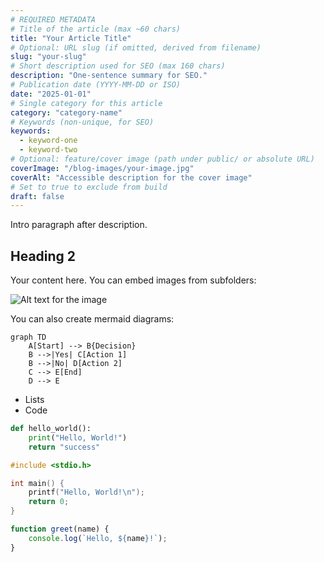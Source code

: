 ```yaml
---
# REQUIRED METADATA
# Title of the article (max ~60 chars)
title: "Your Article Title"
# Optional: URL slug (if omitted, derived from filename)
slug: "your-slug"
# Short description used for SEO (max 160 chars)
description: "One-sentence summary for SEO."
# Publication date (YYYY-MM-DD or ISO)
date: "2025-01-01"
# Single category for this article
category: "category-name"
# Keywords (non-unique, for SEO)
keywords:
  - keyword-one
  - keyword-two
# Optional: feature/cover image (path under public/ or absolute URL)
coverImage: "/blog-images/your-image.jpg"
coverAlt: "Accessible description for the cover image"
# Set to true to exclude from build
draft: false
---
```


Intro paragraph after description.

## Heading 2

Your content here. You can embed images from subfolders:

![Alt text for the image](/blog-images/your-article-title/diagram1.png)

You can also create mermaid diagrams:

```mermaid
graph TD
    A[Start] --> B{Decision}
    B -->|Yes| C[Action 1]
    B -->|No| D[Action 2]
    C --> E[End]
    D --> E
```

- Lists
- Code

```python
def hello_world():
    print("Hello, World!")
    return "success"
```

```c
#include <stdio.h>

int main() {
    printf("Hello, World!\n");
    return 0;
}
```

```javascript
function greet(name) {
    console.log(`Hello, ${name}!`);
}
```
